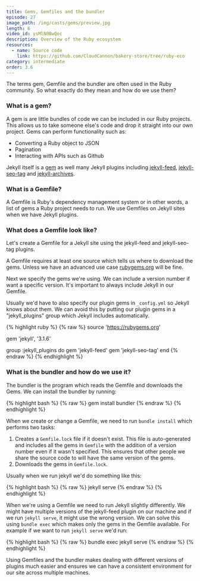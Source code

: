 ```yaml
---
title: Gems, Gemfiles and the bundler
episode: 27
image_path: /img/casts/gems/preview.jpg
length: 6
video_id: ysMlN0BwQoc
description: Overview of the Ruby ecosystem
resources:
  - name: Source code
    link: https://github.com/CloudCannon/bakery-store/tree/ruby-eco
category: intermediate
order: 3.6
---
```

The terms gem, Gemfile and the bundler are often used in the Ruby community. So what exactly do they mean and how do we use them?

### What is a gem?

A gem is are little bundles of code we can be included in our Ruby projects. This allows us to take someone else's code and drop it straight into our own project. Gems can perform functionality such as:

* Converting a Ruby object to JSON
* Pagination
* Interacting with APIs such as Github

Jekyll itself is a [gem](https://rubygems.org/gems/jekyll) as well many Jekyll plugins including [jekyll-feed](https://github.com/jekyll/jekyll-feed), [jekyll-seo-tag](https://github.com/jekyll/jekyll-seo-tag) and [jekyll-archives](https://github.com/jekyll/jekyll-archives).

### What is a Gemfile?

A Gemfile is Ruby's dependency management system or in other words, a list of gems a Ruby project needs to run. We use Gemfiles on Jekyll sites when we have Jekyll plugins.

### What does a Gemfile look like?

Let's create a Gemfile for a Jekyll site using the jekyll-feed and jekyll-seo-tag plugins.

A Gemfile requires at least one source which tells us where to download the gems. Unless we have an advanced use case [rubygems.org](https://rubygems.org) will be fine.

Next we specify the gems we're using. We can include a version number if want a specific version. It's important to always include Jekyll in our Gemfile.

Usually we'd have to also specify our plugin gems in `_config.yml` so Jekyll knows about them. We can avoid this by putting our plugin gems in a "jekyll_plugins" group which Jekyll includes automatically.

{% highlight ruby %}
{% raw %}
source 'https://rubygems.org'

gem 'jekyll', '3.1.6'

group :jekyll_plugins do
  gem 'jekyll-feed'
  gem 'jekyll-seo-tag'
end
{% endraw %}
{% endhighlight %}

### What is the bundler and how do we use it?

The bundler is the program which reads the Gemfile and downloads the Gems. We can install the bundler by running:

{% highlight bash %}
{% raw %}
gem install bundler
{% endraw %}
{% endhighlight %}

When we create or change a Gemfile, we need to run `bundle install` which performs two tasks:

1. Creates a `Gemfile.lock` file if it doesn't exist. This file is auto-generated and includes all the gems in `Gemfile` with the addition of a version number even if it wasn't specified. This ensures that other people we share the source code to will have the same version of the gems.
2. Downloads the gems in `Gemfile.lock`.

Usually when we run jekyll we'd do something like this:

{% highlight bash %}
{% raw %}
jekyll serve
{% endraw %}
{% endhighlight %}

When we're using a Gemfile we need to run Jekyll slightly differently. We might have multiple versions of the jekyll-feed plugin on our machine and if we run `jekyll serve`, it might use the wrong version. We can solve this using `bundle exec` which makes only the gems in the Gemfile available. For example if we want to run `jekyll serve` we'd run:

{% highlight bash %}
{% raw %}
bundle exec jekyll serve
{% endraw %}
{% endhighlight %}

Using Gemfiles and the bundler makes dealing with different versions of plugins much easier and ensures we can have a consistent environment for our site across multiple machines.
